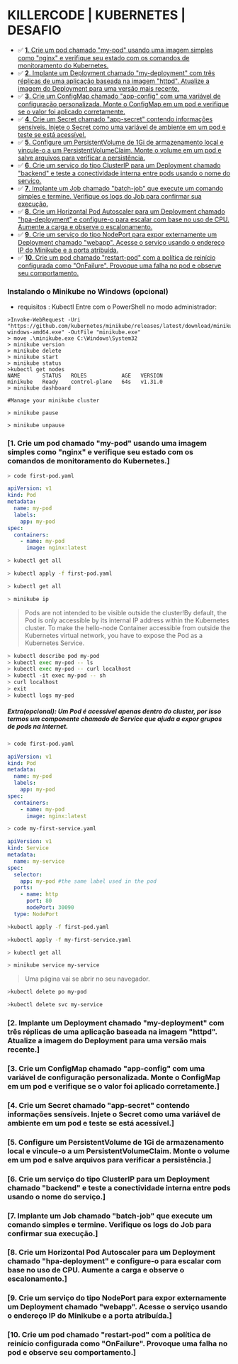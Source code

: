 # KILLERCODE | KUBERNETES | DESAFIO

- :white_check_mark: [**1**. Crie um pod chamado "my-pod" usando uma imagem simples como "nginx" e verifique seu estado com os comandos de monitoramento do Kubernetes.](#1-crie-um-pod-chamado-my-pod-usando-uma-imagem-simples-como-nginx-e-verifique-seu-estado-com-os-comandos-de-monitoramento-do-kubernetes)
- :white_check_mark: [**2**. Implante um Deployment chamado "my-deployment" com três réplicas de uma aplicação baseada na imagem "httpd". Atualize a imagem do Deployment para uma versão mais recente.](#2-implante-um-deployment-chamado-my-deployment-com-tr%C3%AAs-r%C3%A9plicas-de-uma-aplica%C3%A7%C3%A3o-baseada-na-imagem-httpd-atualize-a-imagem-do-deployment-para-uma-vers%C3%A3o-mais-recente)
- :white_check_mark: [**3**. Crie um ConfigMap chamado "app-config" com uma variável de configuração personalizada. Monte o ConfigMap em um pod e verifique se o valor foi aplicado corretamente.](#3-crie-um-configmap-chamado-app-config-com-uma-vari%C3%A1vel-de-configura%C3%A7%C3%A3o-personalizada-monte-o-configmap-em-um-pod-e-verifique-se-o-valor-foi-aplicado-correta...)
- :white_check_mark: [**4**. Crie um Secret chamado "app-secret" contendo informações sensíveis. Injete o Secret como uma variável de ambiente em um pod e teste se está acessível.](#4-crie-um-secret-chamado-app-secret-contendo-informa%C3%A7%C3%B5es-sens%C3%ADveis-injete-o-secret-como-uma-vari%C3%A1vel-de-ambiente-em-um-pod-e-teste-se-est%C3%A1-acess%C3%ADvel)
- :white_check_mark: [**5**. Configure um PersistentVolume de 1Gi de armazenamento local e vincule-o a um PersistentVolumeClaim. Monte o volume em um pod e salve arquivos para verificar a persistência.](#5-configure-um-persistentvolume-de-1gi-de-armazenamento-local-e-vincule-o-a-um-persistentvolumeclaim-monte-o-volume-em-um-pod-e-salve-arquivos-para-verificar-a-persist%C3%AAncia)
- :white_check_mark: [**6**. Crie um serviço do tipo ClusterIP para um Deployment chamado "backend" e teste a conectividade interna entre pods usando o nome do serviço.](#6-crie-um-servi%C3%A7o-do-tipo-clusterip-para-um-deployment-chamado-backend-e-teste-a-conectividade-interna-entre-pods-usando-o-nome-do-servi%C3%A7o)
- :white_check_mark: [**7**. Implante um Job chamado "batch-job" que execute um comando simples e termine. Verifique os logs do Job para confirmar sua execução.](#7-implante-um-job-chamado-batch-job-que-execute-um-comando-simples-e-termine-verifique-os-logs-do-job-para-confirmar-sua-execu%C3%A7%C3%A3o)
- :white_check_mark: [**8**. Crie um Horizontal Pod Autoscaler para um Deployment chamado "hpa-deployment" e configure-o para escalar com base no uso de CPU. Aumente a carga e observe o escalonamento.](#8-crie-um-horizontal-pod-autoscaler-para-um-deployment-chamado-hpa-deployment-e-configure-o-para-escalar-com-base-no-uso-de-cpu-aumente-a-carga-e-observe-o-escalonamento)
- :white_check_mark: [**9**. Crie um serviço do tipo NodePort para expor externamente um Deployment chamado "webapp". Acesse o serviço usando o endereço IP do Minikube e a porta atribuída.](#9-crie-um-servi%C3%A7o-do-tipo-nodeport-para-expor-externamente-um-deployment-chamado-webapp-acesse-o-servi%C3%A7o-usando-o-endere%C3%A7o-ip-do-minikube-e-a-porta-atribu%C3%ADda)
- :white_check_mark: [**10**. Crie um pod chamado "restart-pod" com a política de reinício configurada como "OnFailure". Provoque uma falha no pod e observe seu comportamento.](#10-crie-um-pod-chamado-restart-pod-com-a-pol%C3%ADtica-de-rein%C3%ADcio-configurada-como-onfailure-provoque-uma-falha-no-pod-e-observe-seu-comportamento)

### Instalando o Minikube no Windows (opcional)

- requisitos : Kubectl
  Entre com o PowerShell no modo administrador:

```
>Invoke-WebRequest -Uri "https://github.com/kubernetes/minikube/releases/latest/download/minikube-windows-amd64.exe" -OutFile "minikube.exe"
> move .\minikube.exe C:\Windows\System32
> minikube version
> minikube delete
> minikube start
> minikube status
>kubectl get nodes﻿
NAME       STATUS   ROLES           AGE   VERSION
minikube   Ready    control-plane   64s   v1.31.0﻿
> minikube dashboard

#Manage your minikube cluster

> minikube pause

> minikube unpause﻿
```

### [1. Crie um pod chamado "my-pod" usando uma imagem simples como "nginx" e verifique seu estado com os comandos de monitoramento do Kubernetes.]

```bash
> code first-pod.yaml
```

```yaml
apiVersion: v1
kind: Pod
metadata:
  name: my-pod
  labels:
    app: my-pod
spec:
  containers:
    - name: my-pod
      image: nginx:latest
```

```bash
> kubectl get all

> kubectl apply -f first-pod.yaml

> kubectl get all

> minikube ip
```

> Pods are not intended to be visible outside the cluster!By default, the Pod is only accessible by its internal IP address within the Kubernetes cluster. To make the hello-node Container accessible from outside the Kubernetes virtual network, you have to expose the Pod as a Kubernetes Service.

```bash
> kubectl describe pod my-pod
> kubectl exec my-pod -- ls
> kubectl exec my-pod -- curl localhost
> kubectl -it exec my-pod -- sh
> curl localhost
> exit
> kubectl logs my-pod
```

##### Extra(opcional): Um Pod é acessível apenas dentro do cluster, por isso termos um componente chamado de Service que ajuda a expor grupos de pods na internet.

```bash
> code first-pod.yaml﻿
```

```yaml
apiVersion: v1
kind: Pod
metadata:
  name: my-pod
  labels:
    app: my-pod
spec:
  containers:
    - name: my-pod
      image: nginx:latest
```

```bash
> code my-first-service.yaml
```

```yaml
apiVersion: v1
kind: Service
metadata:
  name: my-service
spec:
  selector:
    app: my-pod #the same label used in the pod
  ports:
    - name: http
      port: 80
      nodePort: 30090
  type: NodePort
```

```bash
>kubectl apply -f first-pod.yaml

>kubectl apply -f my-first-service.yaml

> kubectl get all

> minikube service my-service
```

> Uma página vai se abrir no seu navegador.

```bash
>kubectl delete po my-pod

>kubectl delete svc my-service﻿
```

### [2. Implante um Deployment chamado "my-deployment" com três réplicas de uma aplicação baseada na imagem "httpd". Atualize a imagem do Deployment para uma versão mais recente.]

### [3. Crie um ConfigMap chamado "app-config" com uma variável de configuração personalizada. Monte o ConfigMap em um pod e verifique se o valor foi aplicado corretamente.]

### [4. Crie um Secret chamado "app-secret" contendo informações sensíveis. Injete o Secret como uma variável de ambiente em um pod e teste se está acessível.]

### [5. Configure um PersistentVolume de 1Gi de armazenamento local e vincule-o a um PersistentVolumeClaim. Monte o volume em um pod e salve arquivos para verificar a persistência.]

### [6. Crie um serviço do tipo ClusterIP para um Deployment chamado "backend" e teste a conectividade interna entre pods usando o nome do serviço.]

### [7. Implante um Job chamado "batch-job" que execute um comando simples e termine. Verifique os logs do Job para confirmar sua execução.]

### [8. Crie um Horizontal Pod Autoscaler para um Deployment chamado "hpa-deployment" e configure-o para escalar com base no uso de CPU. Aumente a carga e observe o escalonamento.]

### [9. Crie um serviço do tipo NodePort para expor externamente um Deployment chamado "webapp". Acesse o serviço usando o endereço IP do Minikube e a porta atribuída.]

### [10. Crie um pod chamado "restart-pod" com a política de reinício configurada como "OnFailure". Provoque uma falha no pod e observe seu comportamento.]
